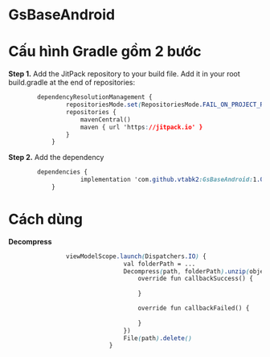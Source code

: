 # GsBaseAndroid

# Cấu hình Gradle gồm 2 bước

**Step 1.** Add the JitPack repository to your build file. Add it in your root build.gradle at the end of repositories:
```css
        dependencyResolutionManagement {
                repositoriesMode.set(RepositoriesMode.FAIL_ON_PROJECT_REPOS)
                repositories {
                    mavenCentral()
                    maven { url 'https://jitpack.io' }
                }
            }
```

**Step 2.** Add the dependency
```css
        dependencies {
                    implementation 'com.github.vtabk2:GsBaseAndroid:1.0.2'
            }
```

# Cách dùng

**Decompress**

```css
                viewModelScope.launch(Dispatchers.IO) {
                                val folderPath = ...
                                Decompress(path, folderPath).unzip(object : Decompress.Callback {
                                    override fun callbackSuccess() {
                                     
                                    }

                                    override fun callbackFailed() {
                                    
                                    }
                                })
                                File(path).delete()
                            }
```